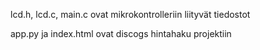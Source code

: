 lcd.h, lcd.c, main.c ovat mikrokontrolleriin liityvät tiedostot



app.py ja index.html ovat discogs hintahaku projektiin
